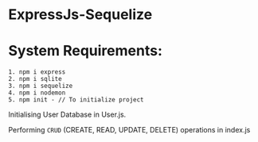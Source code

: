 # ExpressJs-Sequelize


# System Requirements:

    1. npm i express
    2. npm i sqlite
    3. npm i sequelize
    4. npm i nodemon
    5. npm init - // To initialize project

Initialising User Database in User.js.

Performing `CRUD` (CREATE, READ, UPDATE, DELETE) operations in index.js
